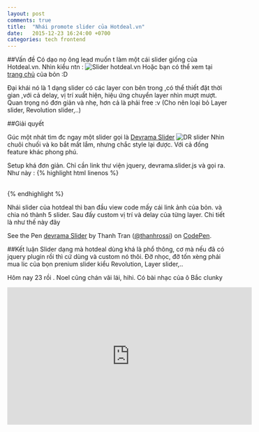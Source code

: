 ```yaml
---
layout: post
comments: true
title:  "Nhái promote slider của Hotdeal.vn"
date:   2015-12-23 16:24:00 +0700
categories: tech frontend
---
```

##Vấn đề
Có dạo nọ ông lead muốn t làm một cái slider giống của Hotdeal.vn. Nhìn kiểu ntn :
<img src="http://i289.photobucket.com/albums/ll201/tranthanh_album/assets/promote%20slider_zps0pq2mtf3.png~original" alt="Slider hotdeal.vn" />
Hoặc bạn có thể xem tại <a href="http://www.hotdeal.vn/ho-chi-minh/" target="_blank">trang chủ</a> của bỏn :D

Đại khái nó là 1 dạng slider có các layer con bên trong ,có thể thiết đặt thời gian ,với cả delay, vị trí xuất hiện, hiệu ứng chuyển layer nhìn mượt mượt. Quan trọng nó đơn giản và nhẹ, hơn cả là phải free :v (Cho nên loại bỏ Layer slider, Revolution slider,..)

##Giải quyết

Gúc một nhát tìm đc ngay một slider gọi là <a href="http://devrama.com/static/devrama-slider/" target="_blank">Devrama Slider</a> 
<img src="http://i289.photobucket.com/albums/ll201/tranthanh_album/assets/drslider_zpshuygqodx.png~original" alt="DR slider" />
Nhìn chuôi chuối và ko bắt mắt lắm, nhưng chắc style lại được. Với cả đống feature khác phong phú. 

Setup khá đơn giản. Chỉ cần link thư viện jquery, devrama.slider.js và gọi ra. Như này :
{% highlight html linenos %}
<html>
    <head>
        <script type="text/javascript" src="jquery.js"></script>
        <script type="text/javascript" src="jquery.devrama.slider.js"></script>
    </head>
    <body> 
    <div id="my-slide">
        <img data-lazy-src="http://devrama.com/static/devrama-slider/images/265740754_141774705b_b.png" />
        <img data-lazy-src="http://devrama.com/static/devrama-slider/images/4247776023_81a3f048ca_b.png" />
        <img data-lazy-src="http://devrama.com/static/devrama-slider/images/4277941123_044d26b6df_b.png" />
        <img data-lazy-src="http://devrama.com/static/devrama-slider/images/4432435310_d5010f8efc_b.png" />
        <img data-lazy-src="http://devrama.com/static/devrama-slider/images/6240134386_db0f314ef6_b.png" />
    </div>
    <script type="text/javascript">
        $(document).ready(function(){
            $('#my-slide').DrSlider();
        });
    </script>   
</body>
</html> 
{% endhighlight %}

Nhái slider của hotdeal thì ban đầu view code mấy cái link ảnh của bỏn. và chia nó thành 5 slider. Sau đấy custom vị trí và delay của từng layer. Chi tiết là như thế này đây

<p data-height="500" data-theme-id="0" data-slug-hash="YymWOo" data-default-tab="result" data-user="thanhrossi" class='codepen'>See the Pen <a href='http://codepen.io/thanhrossi/pen/YymWOo/'>devrama Slider</a> by Thanh Tran (<a href='http://codepen.io/thanhrossi'>@thanhrossi</a>) on <a href='http://codepen.io'>CodePen</a>.</p>
<script async src="//assets.codepen.io/assets/embed/ei.js"></script>

##Kết luận
Slider dạng mà hotdeal dùng khá là phổ thông, cơ mà nếu đã có jquery plugin rồi thì cứ dùng và custom nó thôi. Đỡ nhọc, đỡ tốn xèng phải mua lic của bọn prenium slider kiểu Revolution, Layer slider,..

Hôm nay 23 rồi . Noel cũng chán vãi lái, hihi. Có bài nhạc của ô Bắc clunky
<div class="videoWrapper">
	<iframe width="560" height="315" src="https://www.youtube.com/embed/IfjXCJGDOa0" frameborder="0" allowfullscreen></iframe>
</div>